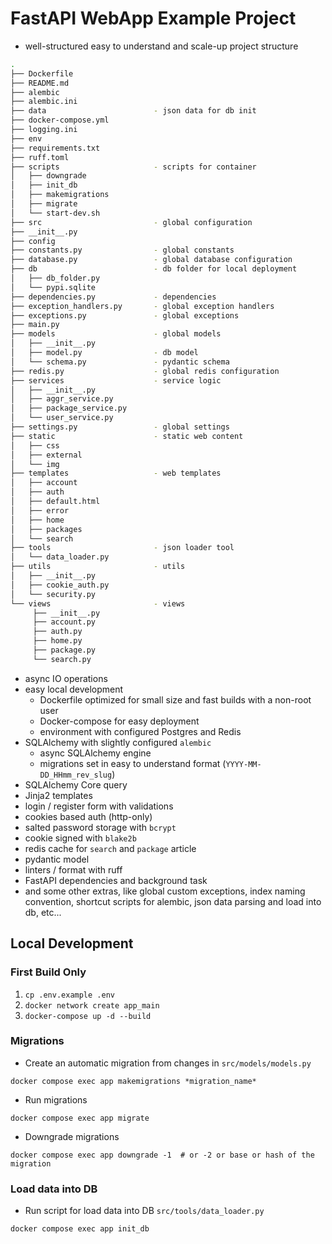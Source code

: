# FastAPI WebApp Example Project

- well-structured easy to understand and scale-up project structure
```bash
.
├── Dockerfile
├── README.md
├── alembic
├── alembic.ini
├── data                        - json data for db init
├── docker-compose.yml
├── logging.ini
├── env
├── requirements.txt
├── ruff.toml
├── scripts                     - scripts for container
│   ├── downgrade
│   ├── init_db
│   ├── makemigrations
│   ├── migrate
│   └── start-dev.sh
├── src                         - global configuration
├── __init__.py
├── config
├── constants.py                - global constants
├── database.py                 - global database configuration
├── db                          - db folder for local deployment
│   ├── db_folder.py      
│   └── pypi.sqlite           
├── dependencies.py             - dependencies
├── exception_handlers.py       - global exception handlers
├── exceptions.py               - global exceptions
├── main.py
├── models                      - global models
│   ├── __init__.py
│   ├── model.py                - db model
│   └── schema.py               - pydantic schema
├── redis.py                    - global redis configuration
├── services                    - service logic
│   ├── __init__.py
│   ├── aggr_service.py
│   ├── package_service.py
│   └── user_service.py
├── settings.py                 - global settings
├── static                      - static web content
│   ├── css
│   ├── external
│   └── img
├── templates                   - web templates
│   ├── account
│   ├── auth
│   ├── default.html
│   ├── error
│   ├── home
│   ├── packages
│   └── search
├── tools                       - json loader tool
│   └── data_loader.py
├── utils                       - utils 
│   ├── __init__.py
│   ├── cookie_auth.py
│   └── security.py
└── views                       - views
     ├── __init__.py
     ├── account.py
     ├── auth.py
     ├── home.py
     ├── package.py
     └── search.py

```
- async IO operations
- easy local development
    - Dockerfile optimized for small size and fast builds with a non-root user
    - Docker-compose for easy deployment
    - environment with configured Postgres and Redis
- SQLAlchemy with slightly configured `alembic`
    - async SQLAlchemy engine
    - migrations set in easy to understand format (`YYYY-MM-DD_HHmm_rev_slug`)
- SQLAlchemy Core query
- Jinja2 templates
- login / register form with validations
- cookies based auth (http-only)
- salted password storage with `bcrypt`
- cookie signed with `blake2b`
- redis cache for `search` and `package` article
- pydantic model
- linters / format with ruff
- FastAPI dependencies and background task
- and some other extras, like global custom exceptions, index naming convention, shortcut scripts for alembic,
  json data parsing and load into db, etc...

## Local Development

### First Build Only

1. `cp .env.example .env`
2. `docker network create app_main`
3. `docker-compose up -d --build`


### Migrations

- Create an automatic migration from changes in `src/models/models.py`

```shell
docker compose exec app makemigrations *migration_name*
```

- Run migrations

```shell
docker compose exec app migrate
```

- Downgrade migrations

```shell
docker compose exec app downgrade -1  # or -2 or base or hash of the migration
```

### Load data into DB

- Run script for load data into DB `src/tools/data_loader.py`

```shell
docker compose exec app init_db
```